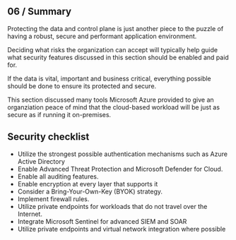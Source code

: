 ## 06 / Summary

Protecting the data and control plane is just another piece to the puzzle of having a robust, secure and performant application environment.

Deciding what risks the organization can accept will typically help guide what security features discussed in this section should be enabled and paid for.

If the data is vital, important and business critical, everything possible should be done to ensure its protected and secure.

This section discussed many tools Microsoft Azure provided to give an organziation peace of mind that the cloud-based workload will be just as secure as if running it on-premises.

## Security checklist

- Utilize the strongest possible authentication mechanisms such as Azure Active Directory
- Enable Advanced Threat Protection and Microsoft Defender for Cloud.
- Enable all auditing features.
- Enable encryption at every layer that supports it
- Consider a Bring-Your-Own-Key (BYOK) strategy.
- Implement firewall rules.
- Utilize private endpoints for workloads that do not travel over the Internet.
- Integrate Microsoft Sentinel for advanced SIEM and SOAR
- Utilize private endpoints and virtual network integration where possible
